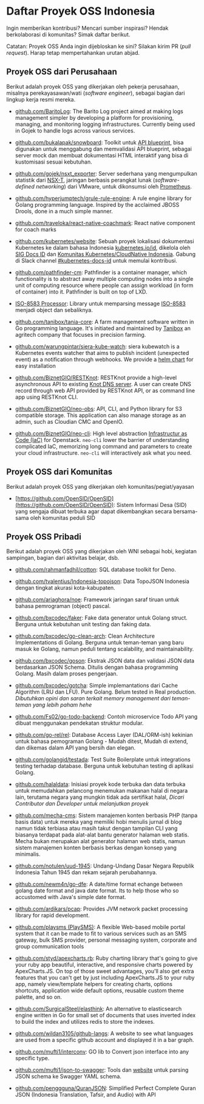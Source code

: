 # Daftar Proyek OSS Indonesia

Ingin memberikan kontribusi? Mencari sumber inspirasi? Hendak berkolaborasi di komunitas? Simak daftar berikut.

Catatan: Proyek OSS Anda ingin dijebloskan ke sini? Silakan kirim PR (_pull request_). Harap tetap mempertahankan urutan abjad.

## Proyek OSS dari Perusahaan

Berikut adalah proyek OSS yang dikerjakan oleh pekerja perusahaan, misalnya perekayasawan/wati (_software engineer_), sebagai bagian dari lingkup kerja resmi mereka.

* [github.com/BaritoLog](https://github.com/BaritoLog): The Barito Log project aimed at making logs management simpler by developing a platform for provisioning, managing, and monitoring logging infrastructures. Currently being used in Gojek to handle logs across various services.

* [github.com/bukalapak/snowboard](https://github.com/bukalapak/snowboard): Toolkit untuk [API blueprint](https://apiblueprint.org/), bisa digunakan untuk menggabung dan memvalidasi API blueprint, sebagai server mock dan membuat dokumentasi HTML interaktif yang bisa di kustomisasi sesuai kebutuhan.

* [github.com/gojek/nsxt_exporter](https://github.com/gojek/nsxt_exporter): Server sederhana yang mengumpulkan statistik dari [NSX-T](https://docs.vmware.com/en/VMware-NSX-T-Data-Center/2.3/com.vmware.nsxt.install.doc/GUID-10B1A61D-4DF2-481E-A93E-C694726393F9.html), jaringan berbasis perangkat lunak (_software-defined networking_) dari VMware, untuk dikonsumsi oleh [Prometheus](https://prometheus.io/).

* [github.com/hyperjumptech/grule-rule-engine](https://github.com/hyperjumptech/grule-rule-engine): A rule engine library for Golang programming language. Inspired by the acclaimed JBOSS Drools, done in a much simple manner.

* [github.com/traveloka/react-native-coachmark](https://github.com/traveloka/react-native-coachmark): React native component for coach marks

* [github.com/kubernetes/website](https://github.com/kubernetes/website/tree/master/content/id): Sebuah proyek lokalisasi dokumentasi Kubernetes ke dalam bahasa Indonesia [kubernetes.io/id](https://kubernetes.io/id), dikelola oleh [SIG Docs ID](https://github.com/jk8s/sig-docs-id) dan [Komunitas Kubernetes/CloudNative Indonesia](https://github.com/cloudnative-id/meetups). Gabung di Slack channel [#kubernetes-docs-id](https://kubernetes.slack.com/archives/CJ1LUCUHM) untuk memulai kontribusi.

* [github.com/pathfinder-cm](https://github.com/pathfinder-cm): Pathfinder is a container manager, which functionality is to abstract away multiple computing nodes into a single unit of computing resource where people can assign workload (in form of container) into it. Pathfinder is built on top of LXD.

* [ISO-8583 Processor](https://github.com/artivisi/iso8583-processor): Library untuk memparsing message [ISO-8583](https://en.wikipedia.org/wiki/ISO_8583) menjadi object dan sebaliknya.

* [github.com/tanibox/tania-core](https://github.com/tanibox/tania-core): A farm management software written in Go programming language. It's initiated and maintained by [Tanibox](https://tanibox.com) an agritech company that focuses in precision farming.

* [github.com/warungpintar/siera-kube-watch](https://github.com/warungpintar/siera-kube-watch): siera kubewatch is a Kubernetes events watcher that aims to publish incident (unexpected event) as a notification through webhooks. We provide a [helm chart](https://github.com/warungpintar/charts/tree/master/warpin/siera-kube-watch) for easy installation 

* [github.com/BiznetGIO/RESTKnot](https://github.com/BiznetGIO/RESTKnot): RESTKnot provide a high-level asynchronous API to existing [Knot DNS server](https://gitlab.nic.cz/knot/knot-dns). A user can create DNS record through web API provided by RESTKnot API, or as command line app using RESTKnot CLI. 

* [github.com/BiznetGIO/neo-obs](https://github.com/BiznetGIO/neo-obs): API, CLI, and Python library for S3 compatible storage. This application can also manage storage as an admin, such as Cloudian CMC and OpenIO.

* [github.com/BiznetGIO/neo-cli](https://github.com/BiznetGIO/neo-cli): High level abstraction [Infrastructur as Code (IaC)](https://en.wikipedia.org/wiki/Infrastructure_as_code) for Openstack. `neo-cli` lower the barrier of understanding complicated IaC, memorizing long command and parameters to create your cloud infrastructure. `neo-cli` will interactively ask what you need.

## Proyek OSS dari Komunitas
Berikut adalah proyek OSS yang dikerjakan oleh komunitas/pegiat/yayasan 

* [https://github.com/OpenSID/OpenSID](https://github.com/OpenSID/OpenSID): Sistem Informasi Desa (SID) yang sengaja dibuat terbuka agar dapat dikembangkan secara bersama-sama oleh komunitas peduli SID

## Proyek OSS Pribadi

Berikut adalah proyek OSS yang dikerjakan oleh WNI sebagai hobi, kegiatan sampingan, bagian dari aktivitas belajar, dsb.

* [github.com/rahmanfadhil/cotton](https://github.com/rahmanfadhil/cotton): SQL database toolkit for Deno.

* [github.com/tvalentius/Indonesia-topojson](https://github.com/tvalentius/Indonesia-topojson): Data TopoJSON Indonesia dengan tingkat akurasi kota-kabupaten.

* [github.com/ariaghora/noe](https://github.com/ariaghora/noe): Framework jaringan saraf tiruan untuk bahasa pemrograman (object) pascal.

* [github.com/bxcodec/faker](https://github.com/bxcodec/faker): Fake data generator untuk Golang struct. Berguna untuk kebutuhan unit testing dan faking data.

* [github.com/bxcodec/go-clean-arch](https://github.com/bxcodec/go-clean-arch): Clean Architecture Implementations di Golang. Berguna untuk teman-teman yang baru masuk ke Golang, namun peduli tentang scalability, and maintainability.

* [github.com/bxcodec/goson](https://github.com/bxcodec/goson): Ekstrak JSON data dan validasi JSON data berdasarkan JSON Schema. Ditulis dengan bahasa programming Golang. Masih dalam proses pengerjaan. 

* [github.com/bxcodec/gotcha](https://github.com/bxcodec/gotcha): Simple implemantations dari Cache Algorithm (LRU dan LFU). Pure Golang. Belum tested in Real production. _Dibutuhkan opini dan saran terkait memory management dari teman-teman yang lebih paham hehe_

* [github.com/Fs02/go-todo-backend](https://github.com/Fs02/go-todo-backend): Contoh microservice Todo API yang dibuat menggunakan pendekatan struktur modular. 

* [github.com/go-rel/rel](https://github.com/go-rel/rel): Database Access Layer (DAL/ORM-ish) kekinian untuk bahasa pemograman Golang - Mudah ditest, Mudah di extend, dan dikemas dalam API yang bersih dan elegan. 

* [github.com/golangid/testada](https://github.com/golangid/testada): Test Suite Boilerplate untuk integrations testing terhadap database. Berguna untuk kebutuhan testing di aplikasi Golang.

* [github.com/halaldata](https://github.com/halaldata): Inisiasi proyek kode terbuka dan data terbuka untuk memudahkan pelancong menemukan makanan halal di negara lain, terutama negara yang mungkin tidak ada sertifikat halal, _Dicari Contributor dan Developer untuk melanjutkan proyek_

* [github.com/mecha-cms](https://github.com/mecha-cms): Sistem manajemen konten berbasis PHP (tanpa basis data) untuk mereka yang memiliki hobi menulis jurnal di blog namun tidak terbiasa atau masih takut dengan tampilan CLI yang biasanya terdapat pada alat-alat bantu generator halaman web statis. Mecha bukan merupakan alat generator halaman web statis, namun sistem manajemen konten berbasis berkas dengan konsep yang minimalis.

* [github.com/notulen/uud-1945](https://github.com/notulen/uud-1945): Undang-Undang Dasar Negara Republik Indonesia Tahun 1945 dan rekam sejarah perubahannya.

* [github.com/newm4n/go-dfe](https://github.com/newm4n/go-dfe): A date/time format echange between golang date format and java date format. Its to help those who so accustomed with Java's simple date format.

* [github.com/ardikars/pcap](https://github.com/ardikars/pcap): Provides JVM network packet processing library for rapid development.

* [github.com/playsms (PlaySMS)](https://github.com/playsms): A flexible Web-based mobile portal system that it can be made to fit to various services such as an SMS gateway, bulk SMS provider, personal messaging system, corporate and group communication tools

* [github.com/styd/apexcharts.rb](https://github.com/styd/apexcharts.rb): Ruby charting library that's going to give your ruby app beautiful, interactive, and responsive charts powered by ApexCharts.JS. On top of those sweet advantages, you'll also get extra features that you can't get by just including ApexCharts.JS to your ruby app, namely view/template helpers for creating charts, options shortcuts, application wide default options, reusable custom theme palette, and so on.

* [github.com/SurgicalSteel/elasthink](https://github.com/SurgicalSteel/elasthink/): An alternative to elasticsearch engine written in Go for small set of documents that uses inverted index to build the index and utilizes redis to store the indexes.

* [github.com/wildan3105/github-langs](https://github.com/wildan3105/github-langs): A website to see what languages are used from a specific github account and displayed it in a bar graph.

* [github.com/mufti1/interconv](https://github.com/mufti1/interconv): GO lib to Convert json interface into any specific type.

* [github.com/mufti1/json-to-swagger](https://github.com/mufti1/json-to-swagger): Tools dan [website](https://json-to-swagger.netlify.com/) untuk parsing JSON schema ke Swagger YAML schema.

* [github.com/penggguna/QuranJSON](https://github.com/penggguna/QuranJSON): Simplified Perfect Complete Quran JSON (Indonesia Translation, Tafsir, and Audio) with API 

